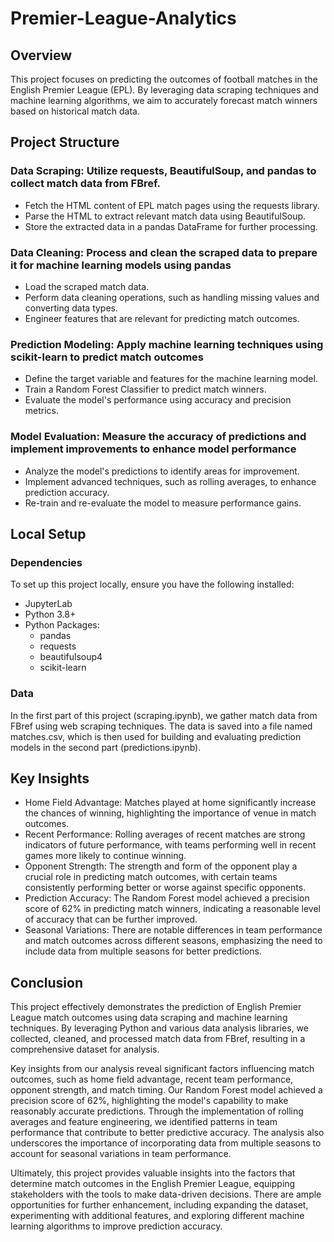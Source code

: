 # Premier-League-Analytics

## Overview

This project focuses on predicting the outcomes of football matches in the English Premier League (EPL). By leveraging data scraping techniques and machine learning algorithms, we aim to accurately forecast match winners based on historical match data.

## Project Structure

### Data Scraping: Utilize requests, BeautifulSoup, and pandas to collect match data from FBref.
- Fetch the HTML content of EPL match pages using the requests library.
- Parse the HTML to extract relevant match data using BeautifulSoup.
- Store the extracted data in a pandas DataFrame for further processing.

### Data Cleaning: Process and clean the scraped data to prepare it for machine learning models using pandas
- Load the scraped match data.
- Perform data cleaning operations, such as handling missing values and converting data types.
- Engineer features that are relevant for predicting match outcomes.

### Prediction Modeling: Apply machine learning techniques using scikit-learn to predict match outcomes
- Define the target variable and features for the machine learning model.
- Train a Random Forest Classifier to predict match winners.
- Evaluate the model's performance using accuracy and precision metrics.

### Model Evaluation: Measure the accuracy of predictions and implement improvements to enhance model performance
- Analyze the model's predictions to identify areas for improvement.
- Implement advanced techniques, such as rolling averages, to enhance prediction accuracy.
- Re-train and re-evaluate the model to measure performance gains.

## Local Setup

### Dependencies
To set up this project locally, ensure you have the following installed:
- JupyterLab
- Python 3.8+
- Python Packages:
  - pandas
  - requests
  - beautifulsoup4
  - scikit-learn
 
### Data
In the first part of this project (scraping.ipynb), we gather match data from FBref using web scraping techniques. The data is saved into a file named matches.csv, which is then used for building and evaluating prediction models in the second part (predictions.ipynb).

## Key Insights

- Home Field Advantage: Matches played at home significantly increase the chances of winning, highlighting the importance of venue in match outcomes.
- Recent Performance: Rolling averages of recent matches are strong indicators of future performance, with teams performing well in recent games more likely to continue winning.
- Opponent Strength: The strength and form of the opponent play a crucial role in predicting match outcomes, with certain teams consistently performing better or worse against specific opponents.
- Prediction Accuracy: The Random Forest model achieved a precision score of 62% in predicting match winners, indicating a reasonable level of accuracy that can be further improved.
- Seasonal Variations: There are notable differences in team performance and match outcomes across different seasons, emphasizing the need to include data from multiple seasons for better predictions.

## Conclusion

This project effectively demonstrates the prediction of English Premier League match outcomes using data scraping and machine learning techniques. By leveraging Python and various data analysis libraries, we collected, cleaned, and processed match data from FBref, resulting in a comprehensive dataset for analysis.

Key insights from our analysis reveal significant factors influencing match outcomes, such as home field advantage, recent team performance, opponent strength, and match timing. Our Random Forest model achieved a precision score of 62%, highlighting the model's capability to make reasonably accurate predictions. Through the implementation of rolling averages and feature engineering, we identified patterns in team performance that contribute to better predictive accuracy. The analysis also underscores the importance of incorporating data from multiple seasons to account for seasonal variations in team performance.

Ultimately, this project provides valuable insights into the factors that determine match outcomes in the English Premier League, equipping stakeholders with the tools to make data-driven decisions. There are ample opportunities for further enhancement, including expanding the dataset, experimenting with additional features, and exploring different machine learning algorithms to improve prediction accuracy.
